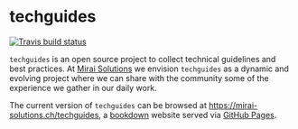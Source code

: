 
# techguides

<!-- badges: start -->
[![Travis build status](https://travis-ci.org/miraisolutions/techguides.svg?branch=master)](https://travis-ci.org/miraisolutions/techguides)
<!-- badges: end -->

`techguides` is an open source project to collect technical guidelines and best practices. At [Mirai Solutions](https://mirai-solutions.ch) we envision `techguides` as a dynamic and evolving project where we can share with the community some of the experience we gather in our daily work.

The current version of `techguides` can be browsed at https://mirai-solutions.ch/techguides, a [bookdown](https://github.com/rstudio/bookdown) website served via [GitHub Pages](https://pages.github.com).
